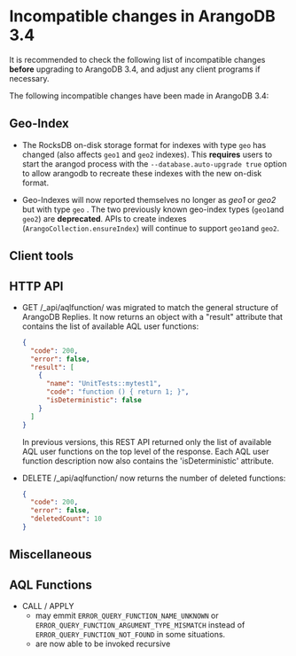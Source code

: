 Incompatible changes in ArangoDB 3.4
====================================

It is recommended to check the following list of incompatible changes **before**
upgrading to ArangoDB 3.4, and adjust any client programs if necessary.

The following incompatible changes have been made in ArangoDB 3.4:

Geo-Index
--------------

- The RocksDB on-disk storage format for indexes with type `geo` has changed
  (also affects `geo1` and `geo2` indexes).
  This **requires** users to start the arangod process with the
  `--database.auto-upgrade true` option to allow arangodb
  to recreate these indexes with the new on-disk format.

- Geo-Indexes will now reported themselves no longer as _geo1_ or _geo2_ but
  with type `geo` . The two previously known geo-index types (`geo1`and `geo2`)
  are **deprecated**. APIs to create indexes (`ArangoCollection.ensureIndex`)
  will continue to support `geo1`and `geo2`.

Client tools
------------

HTTP API
--------

- GET /_api/aqlfunction/ was migrated to match the general structure of
  ArangoDB Replies. It now returns an object with a "result" attribute that
  contains the list of available AQL user functions:

  ```json
  {
    "code": 200,
    "error": false,
    "result": [
      {
        "name": "UnitTests::mytest1",
        "code": "function () { return 1; }",
        "isDeterministic": false
      }
    ]
  }
  ```

  In previous versions, this REST API returned only the list of available
  AQL user functions on the top level of the response.
  Each AQL user function description now also contains the 'isDeterministic' attribute.

- DELETE /_api/aqlfunction/ now returns the number of deleted functions:

  ```json
  {
    "code": 200,
    "error": false,
    "deletedCount": 10
  }
  ```

Miscellaneous
-------------

AQL Functions
-------------
- CALL / APPLY
  - may emmit `ERROR_QUERY_FUNCTION_NAME_UNKNOWN` or `ERROR_QUERY_FUNCTION_ARGUMENT_TYPE_MISMATCH`
    instead of `ERROR_QUERY_FUNCTION_NOT_FOUND` in some situations.
  - are now able to be invoked recursive
